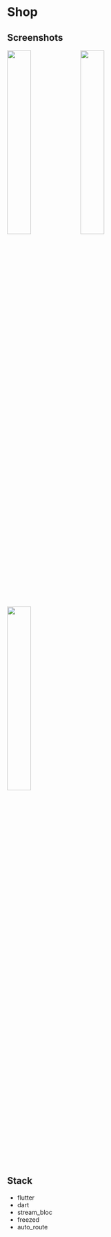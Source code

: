 # Shop

## Screenshots
<p align="left" width="100%">
<img src="https://user-images.githubusercontent.com/80569772/208469437-292222dd-0ea3-4706-89bf-d0989b28a063.png" width="33%"/>
<img src="https://user-images.githubusercontent.com/80569772/208469492-57b27a8b-28b5-425d-a01c-329240e8c5df.png" width="33%"/>
<img src="https://user-images.githubusercontent.com/80569772/208469513-bafd991a-6155-414a-b6e9-9d1cf4bff890.png" width="33%"/>
</p>

## Stack
- flutter
- dart
- stream_bloc
- freezed
- auto_route

